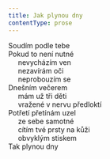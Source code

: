 ```yaml
---
title: Jak plynou dny
contentType: prose
---
```


<section>

Soudím podle tebe  
Pokud to není nutné  
     nevycházím ven  
     nezavírám oči  
     neprobouzím se  
Dnešním večerem  
     mám už tři děti  
     vražené v nervu předloktí  
Potřetí přetínám uzel  
     ze sebe samotné  
     cítím tvé prsty na kůži  
     obvyklým stiskem  
Tak plynou dny

</section>
